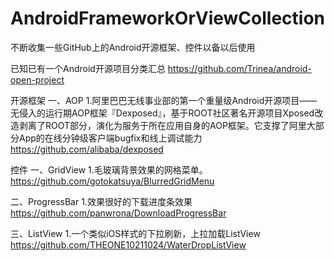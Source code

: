 # AndroidFrameworkOrViewCollection

不断收集一些GitHub上的Android开源框架、控件以备以后使用

已知已有一个Android开源项目分类汇总
https://github.com/Trinea/android-open-project


开源框架
一、AOP
1.阿里巴巴无线事业部的第一个重量级Android开源项目——无侵入的运行期AOP框架『Dexposed』，基于ROOT社区著名开源项目Xposed改造剥离了ROOT部分，演化为服务于所在应用自身的AOP框架。它支撑了阿里大部分App的在线分钟级客户端bugfix和线上调试能力
https://github.com/alibaba/dexposed




控件
一、GridView
1.毛玻璃背景效果的网格菜单。
https://github.com/gotokatsuya/BlurredGridMenu

二、ProgressBar
1.效果很好的下载进度条效果
https://github.com/panwrona/DownloadProgressBar

三、ListView
1.一个类似iOS样式的下拉刷新，上拉加载ListView
https://github.com/THEONE10211024/WaterDropListView
